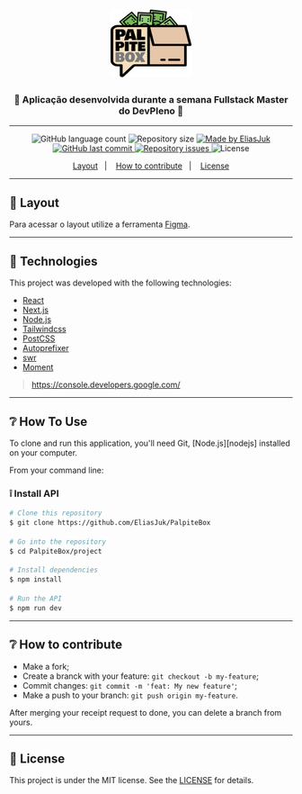 <h1 align="center">
    <img alt="palpite" title="#palpite" src="readme/logo_paplpitebox 1.png"/>
</h1>

<h3 align="center">🚀 Aplicação desenvolvida durante a semana Fullstack Master do DevPleno 🚀</h3>

---

<!--
<h4 align="center">
    <img alt="palpite" title="#palpite" src="readme/logo_semana_fsm 1.png"/>
    <img alt="palpite" title="#palpite" src="readme/logo_devpleno 1.png"/>
</h4>
-->

<p align="center">
  <img alt="GitHub language count" src="https://img.shields.io/github/languages/count/EliasJuk/PalpiteBox">	
  <img alt="Repository size" src="https://img.shields.io/github/repo-size/EliasJuk/PalpiteBox">
	
  <a href="https://www.linkedin.com/in/eliaspjuk/">
    <img alt="Made by EliasJuk" src="https://img.shields.io/badge/made%20by-EliasJuk-%2304D361">
  </a>
  
  <a href="https://github.com/EliasJuk/PalpiteBox/commits/master">
    <img alt="GitHub last commit" src="https://img.shields.io/github/last-commit/EliasJuk/PalpiteBox">
  </a>
  
  <a href="https://github.com/EliasJuk/PalpiteBox/issues">
    <img alt="Repository issues" src="https://img.shields.io/github/issues/EliasJuk/PalpiteBox">
  </a>
  
  <img alt="License" src="https://img.shields.io/badge/license-MIT-brightgreen"> 
<p>

<p align="center">
  <a href="#-layout">Layout</a>&nbsp;&nbsp;&nbsp;|&nbsp;&nbsp;&nbsp;
  <a href="#-How-to-contribute">How to contribute</a>&nbsp;&nbsp;&nbsp;|&nbsp;&nbsp;&nbsp;
  <a href="#memo-license">License</a>
</p>

---

## 🔖 Layout

Para acessar o layout utilize a ferramenta [Figma](https://www.figma.com/file/eODtD1pdeFmruDQBqUucju/palpite-box).

---

## :rocket: Technologies

This project was developed with the following technologies:

- [React](https://reactjs.org)
- [Next.js](https://nextjs.org/)
- [Node.js](https://nodejs.org/en/)
- [Tailwindcss](https://tailwindcss.com/)
- [PostCSS](https://postcss.org/)
- [Autoprefixer](https://github.com/postcss/autoprefixer)
- [swr](https://github.com/vercel/swr)
- [Moment](https://momentjs.com/)

>  https://console.developers.google.com/
---

## ❔ How To Use

<p>To clone and run this application, you'll need Git, [Node.js][nodejs] installed on your computer.</p>

From your command line:

### ❕ Install API

```bash
# Clone this repository
$ git clone https://github.com/EliasJuk/PalpiteBox

# Go into the repository
$ cd PalpiteBox/project

# Install dependencies
$ npm install

# Run the API
$ npm run dev
```

---

## ❔ How to contribute

- Make a fork;
- Create a branck with your feature: `git checkout -b my-feature`;
- Commit changes: `git commit -m 'feat: My new feature'`;
- Make a push to your branch: `git push origin my-feature`.

After merging your receipt request to done, you can delete a branch from yours.

---

## :memo: License

This project is under the MIT license. See the [LICENSE](LICENSE.md) for details.
